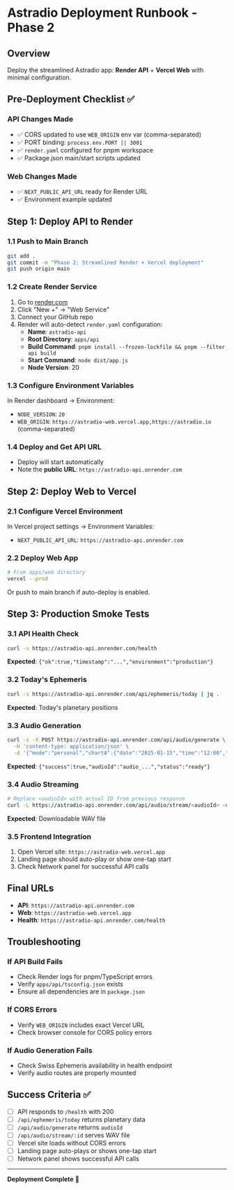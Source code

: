 # Astradio Deployment Runbook - Phase 2

## Overview
Deploy the streamlined Astradio app: **Render API** + **Vercel Web** with minimal configuration.

## Pre-Deployment Checklist ✅

### API Changes Made
- ✅ CORS updated to use `WEB_ORIGIN` env var (comma-separated)
- ✅ PORT binding: `process.env.PORT || 3001`
- ✅ `render.yaml` configured for pnpm workspace
- ✅ Package.json main/start scripts updated

### Web Changes Made  
- ✅ `NEXT_PUBLIC_API_URL` ready for Render URL
- ✅ Environment example updated

## Step 1: Deploy API to Render

### 1.1 Push to Main Branch
```bash
git add .
git commit -m "Phase 2: Streamlined Render + Vercel deployment"
git push origin main
```

### 1.2 Create Render Service
1. Go to [render.com](https://render.com)
2. Click "New +" → "Web Service"
3. Connect your GitHub repo
4. Render will auto-detect `render.yaml` configuration:
   - **Name**: `astradio-api`
   - **Root Directory**: `apps/api`
   - **Build Command**: `pnpm install --frozen-lockfile && pnpm --filter api build`
   - **Start Command**: `node dist/app.js`
   - **Node Version**: 20

### 1.3 Configure Environment Variables
In Render dashboard → Environment:
- `NODE_VERSION`: `20`
- `WEB_ORIGIN`: `https://astradio-web.vercel.app,https://astradio.io` (comma-separated)

### 1.4 Deploy and Get API URL
- Deploy will start automatically
- Note the **public URL**: `https://astradio-api.onrender.com`

## Step 2: Deploy Web to Vercel

### 2.1 Configure Vercel Environment
In Vercel project settings → Environment Variables:
- `NEXT_PUBLIC_API_URL`: `https://astradio-api.onrender.com`

### 2.2 Deploy Web App
```bash
# From apps/web directory
vercel --prod
```

Or push to main branch if auto-deploy is enabled.

## Step 3: Production Smoke Tests

### 3.1 API Health Check
```bash
curl -s https://astradio-api.onrender.com/health
```
**Expected**: `{"ok":true,"timestamp":"...","environment":"production"}`

### 3.2 Today's Ephemeris
```bash
curl -s https://astradio-api.onrender.com/api/ephemeris/today | jq .
```
**Expected**: Today's planetary positions

### 3.3 Audio Generation
```bash
curl -s -X POST https://astradio-api.onrender.com/api/audio/generate \
  -H 'content-type: application/json' \
  -d '{"mode":"personal","chartA":{"date":"2025-01-15","time":"12:00","lat":40.7128,"lon":-74.0060,"tz":"America/New_York"}}'
```
**Expected**: `{"success":true,"audioId":"audio_...","status":"ready"}`

### 3.4 Audio Streaming
```bash
# Replace <audioId> with actual ID from previous response
curl -L https://astradio-api.onrender.com/api/audio/stream/<audioId> -o test.wav
```
**Expected**: Downloadable WAV file

### 3.5 Frontend Integration
1. Open Vercel site: `https://astradio-web.vercel.app`
2. Landing page should auto-play or show one-tap start
3. Check Network panel for successful API calls

## Final URLs

- **API**: `https://astradio-api.onrender.com`
- **Web**: `https://astradio-web.vercel.app`
- **Health**: `https://astradio-api.onrender.com/health`

## Troubleshooting

### If API Build Fails
- Check Render logs for pnpm/TypeScript errors
- Verify `apps/api/tsconfig.json` exists
- Ensure all dependencies are in `package.json`

### If CORS Errors
- Verify `WEB_ORIGIN` includes exact Vercel URL
- Check browser console for CORS policy errors

### If Audio Generation Fails
- Check Swiss Ephemeris availability in health endpoint
- Verify audio routes are properly mounted

## Success Criteria ✅

- [ ] API responds to `/health` with 200
- [ ] `/api/ephemeris/today` returns planetary data
- [ ] `/api/audio/generate` returns `audioId`
- [ ] `/api/audio/stream/:id` serves WAV file
- [ ] Vercel site loads without CORS errors
- [ ] Landing page auto-plays or shows one-tap start
- [ ] Network panel shows successful API calls

---

**Deployment Complete** 🚀
